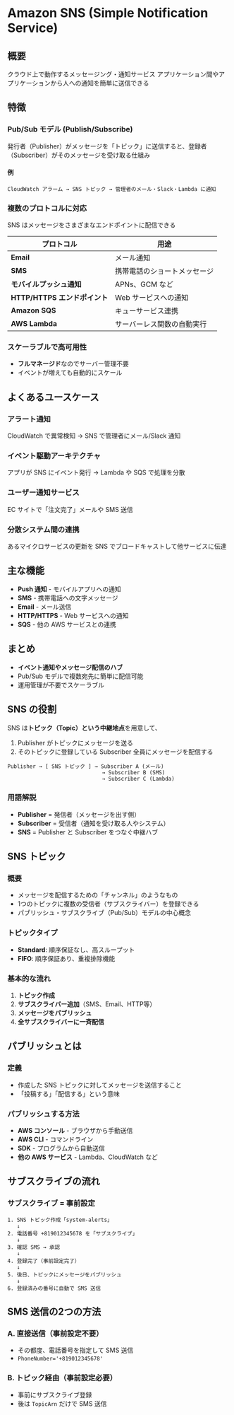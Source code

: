 # Amazon SNS (Simple Notification Service)

## 概要

クラウド上で動作するメッセージング・通知サービス
アプリケーション間やアプリケーションから人への通知を簡単に送信できる

## 特徴

### Pub/Sub モデル (Publish/Subscribe)

発行者（Publisher）がメッセージを「トピック」に送信すると、登録者（Subscriber）がそのメッセージを受け取る仕組み

#### 例
```
CloudWatch アラーム → SNS トピック → 管理者のメール・Slack・Lambda に通知
```

### 複数のプロトコルに対応

SNS はメッセージをさまざまなエンドポイントに配信できる

| プロトコル | 用途 |
|------------|------|
| **Email** | メール通知 |
| **SMS** | 携帯電話のショートメッセージ |
| **モバイルプッシュ通知** | APNs、GCM など |
| **HTTP/HTTPS エンドポイント** | Web サービスへの通知 |
| **Amazon SQS** | キューサービス連携 |
| **AWS Lambda** | サーバーレス関数の自動実行 |

### スケーラブルで高可用性

- **フルマネージド**なのでサーバー管理不要
- イベントが増えても自動的にスケール

## よくあるユースケース

### アラート通知
CloudWatch で異常検知 → SNS で管理者にメール/Slack 通知

### イベント駆動アーキテクチャ
アプリが SNS にイベント発行 → Lambda や SQS で処理を分散

### ユーザー通知サービス
EC サイトで「注文完了」メールや SMS 送信

### 分散システム間の連携
あるマイクロサービスの更新を SNS でブロードキャストして他サービスに伝達

## 主な機能

- **Push 通知** - モバイルアプリへの通知
- **SMS** - 携帯電話への文字メッセージ
- **Email** - メール送信
- **HTTP/HTTPS** - Web サービスへの通知
- **SQS** - 他の AWS サービスとの連携

## まとめ

- **イベント通知やメッセージ配信のハブ**
- Pub/Sub モデルで複数宛先に簡単に配信可能
- 運用管理が不要でスケーラブル

## SNS の役割

SNS は**トピック（Topic）という中継地点**を用意して、

1. Publisher がトピックにメッセージを送る
2. そのトピックに登録している Subscriber 全員にメッセージを配信する

```
Publisher → [ SNS トピック ] → Subscriber A (メール)
                              → Subscriber B (SMS)
                              → Subscriber C (Lambda)
```

### 用語解説
- **Publisher** = 発信者（メッセージを出す側）
- **Subscriber** = 受信者（通知を受け取る人やシステム）
- **SNS** = Publisher と Subscriber をつなぐ中継ハブ

## SNS トピック

### 概要
- メッセージを配信するための「チャンネル」のようなもの
- 1つのトピックに複数の受信者（サブスクライバー）を登録できる
- パブリッシュ・サブスクライブ（Pub/Sub）モデルの中心概念

### トピックタイプ
- **Standard**: 順序保証なし、高スループット
- **FIFO**: 順序保証あり、重複排除機能

### 基本的な流れ
1. **トピック作成**
2. **サブスクライバー追加**（SMS、Email、HTTP等）
3. **メッセージをパブリッシュ**
4. **全サブスクライバーに一斉配信**

## パブリッシュとは

### 定義
- 作成した SNS トピックに対してメッセージを送信すること
- 「投稿する」「配信する」という意味

### パブリッシュする方法
- **AWS コンソール** - ブラウザから手動送信
- **AWS CLI** - コマンドライン
- **SDK** - プログラムから自動送信
- **他の AWS サービス** - Lambda、CloudWatch など

## サブスクライブの流れ

### サブスクライブ = 事前設定

```
1. SNS トピック作成「system-alerts」
   ↓
2. 電話番号 +819012345678 を「サブスクライブ」
   ↓  
3. 確認 SMS → 承認
   ↓
4. 登録完了（事前設定完了）
   ↓
5. 後日、トピックにメッセージをパブリッシュ
   ↓
6. 登録済みの番号に自動で SMS 送信
```

## SMS 送信の2つの方法

### A. 直接送信（事前設定不要）
- その都度、電話番号を指定して SMS 送信
- `PhoneNumber='+819012345678'`

### B. トピック経由（事前設定必要）
- 事前にサブスクライブ登録
- 後は `TopicArn` だけで SMS 送信